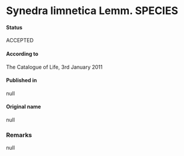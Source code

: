 Synedra limnetica Lemm. SPECIES
=======

#### Status
ACCEPTED

#### According to
The Catalogue of Life, 3rd January 2011

#### Published in
null

#### Original name
null

### Remarks
null